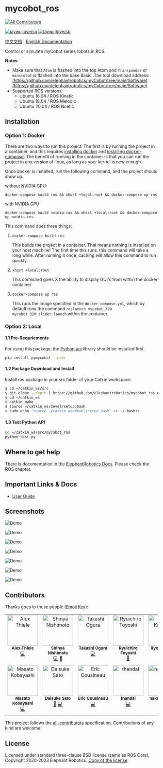 # mycobot_ros
<!-- ALL-CONTRIBUTORS-BADGE:START - Do not remove or modify this section -->
[![All Contributors](https://img.shields.io/badge/all_contributors-13-orange.svg?style=flat-square)](#contributors-)
<!-- ALL-CONTRIBUTORS-BADGE:END -->

[![jaywcjlove/sb](https://jaywcjlove.github.io/sb/lang/chinese.svg)](https://docs.elephantrobotics.com/docs/gitbook/12-ApplicationBaseROS/)
[![jaywcjlove/sb](https://jaywcjlove.github.io/sb/lang/english.svg)](https://docs.elephantrobotics.com/docs/gitbook-en/12-ApplicationBaseROS/)

[中文文档](https://docs.elephantrobotics.com/docs/gitbook/12-ApplicationBaseROS/) | [English Documentation](https://docs.elephantrobotics.com/docs/gitbook-en/12-ApplicationBaseROS/)

Control or simulate myCobot series robots in ROS.

**Notes**:

* Make sure that `Atom` is flashed into the top Atom and `Transponder` or `minirobot` is flashed into the base Basic .The tool download address: [https://github.com/elephantrobotics/myCobot/tree/main/Software](https://github.com/elephantrobotics/myCobot/tree/main/Software)
* Supported ROS versions:
   * Ubuntu 16.04 / ROS Kinetic
   * Ubuntu 18.04 / ROS Melodic
   * Ubuntu 20.04 / ROS Noetic

<!-- **If your `Atom` is 2.3 or before, or `pymycobot` is 1.\*, Please check branch [before](https://github.com/elephantrobotics/myCobotRos/tree/before)** -->

## Installation
### Option 1: Docker
There are two ways to run this project. The first is by running the project in a container, and this requires
[installing docker](https://docs.docker.com/engine/install/ubuntu/) and
[installing docker-compose](https://docs.docker.com/compose/install/). The benefit of running in the container is that you can run the project in any version of linux, as long as your kernel
is new enough.

Once docker is installed, run the following command, and the project should show up.

without NVIDIA GPU:

```
docker-compose build ros && xhost +local:root && docker-compose up ros
```

with NVIDIA GPU

```
docker-compose build nvidia-ros && xhost +local:root && docker-compose up nvidia-ros
```

This command does three things:
1) `docker-compose build ros`

   This builds the project in a container. That means nothing is installed on your host machine!
   The first time this runs, this command will take a long while. After running it once, caching
   will allow this command to run quickly.

2) `xhost +local:root`

   This command gives X the ability to display GUI's from within the docker container

3) `docker-compose up ros`

   This runs the image specified in the `docker-compose.yml`, which by default runs
   the command `roslaunch mycobot_320 mycobot_320_slider.launch` within the container.


### Option 2: Local
#### 1.1 Pre-Requriements

For using this package, the [Python api](https://github.com/elephantrobotics/pymycobot.git) library should be installed first.

```bash
pip install pymycobot --user
```

#### 1.2 Package Download and Install

Install ros package in your src folder of your Catkin workspace.

```bash
$ cd ~/catkin_ws/src
$ git clone --depth 1 https://github.com/elephantrobotics/mycobot_ros.git
$ cd ~/catkin_ws
$ catkin_make
$ source ~/catkin_ws/devel/setup.bash
$ sudo echo 'source ~/catkin_ws/devel/setup.bash' >> ~/.bashrc
```

#### 1.3 Test Python API

```bash
cd ~/catkin_ws/src/mycobot_ros
python test.py
```

## Where to get help

There is documentation in the [ElephantRobotics Docs](https://docs.elephantrobotics.com/docs/gitbook-en/). Please check the ROS chapter.

## Important Links & Docs

* [User Guide](https://docs.elephantrobotics.com/docs/gitbook-en/12-ApplicationBaseROS/)

## Screenshots

![Demo](./demo_img/Screenshot-1.png)

![Demo](./demo_img/Screenshot-2.png)

![Demo](./demo_img/Screenshot-3.png)

![Demo](./demo_img/Screenshot-4.png)

![Demo](./demo_img/Screenshot-5.png)

![Demo](./demo_img/320_slider.png)

![Demo](./demo_img/320_moveit.png)

## Contributors

Thanks goes to these people ([Emoji Key](https://allcontributors.org/docs/en/emoji-key)):
<!-- ALL-CONTRIBUTORS-LIST:START - Do not remove or modify this section -->
<!-- prettier-ignore-start -->
<!-- markdownlint-disable -->
<table>
  <tbody>
    <tr>
      <td align="center" valign="top" width="14.28%"><a href="https://www.youtube.com/user/Apockill"><img src="https://avatars.githubusercontent.com/u/1740412?v=4?s=100" width="100px;" alt="Alex Thiele"/><br /><sub><b>Alex Thiele</b></sub></a><br /><a href="https://github.com/elephantrobotics/mycobot_ros/commits?author=apockill" title="Code">💻</a></td>
      <td align="center" valign="top" width="14.28%"><a href="https://github.com/nisshan-x"><img src="https://avatars.githubusercontent.com/u/67353276?v=4?s=100" width="100px;" alt="Shinya Nishimoto"/><br /><sub><b>Shinya Nishimoto</b></sub></a><br /><a href="https://github.com/elephantrobotics/mycobot_ros/commits?author=nisshan-x" title="Code">💻</a> <a href="https://github.com/elephantrobotics/mycobot_ros/commits?author=nisshan-x" title="Documentation">📖</a></td>
      <td align="center" valign="top" width="14.28%"><a href="https://www.smilerobotics.com"><img src="https://avatars.githubusercontent.com/u/207142?v=4?s=100" width="100px;" alt="Takashi Ogura"/><br /><sub><b>Takashi Ogura</b></sub></a><br /><a href="https://github.com/elephantrobotics/mycobot_ros/commits?author=OTL" title="Code">💻</a></td>
      <td align="center" valign="top" width="14.28%"><a href="https://github.com/toyoshi"><img src="https://avatars.githubusercontent.com/u/188394?v=4?s=100" width="100px;" alt="Ryuichiro Toyoshi"/><br /><sub><b>Ryuichiro Toyoshi</b></sub></a><br /><a href="https://github.com/elephantrobotics/mycobot_ros/commits?author=toyoshi" title="Documentation">📖</a></td>
      <td align="center" valign="top" width="14.28%"><a href="https://ry0.github.io/"><img src="https://avatars.githubusercontent.com/u/8924325?v=4?s=100" width="100px;" alt="Ryo Kabutan"/><br /><sub><b>Ryo Kabutan</b></sub></a><br /><a href="#design-Ry0" title="Design">🎨</a></td>
      <td align="center" valign="top" width="14.28%"><a href="https://github.com/dieu-detruit"><img src="https://avatars.githubusercontent.com/u/27790373?v=4?s=100" width="100px;" alt="Takafumi Watanabe"/><br /><sub><b>Takafumi Watanabe</b></sub></a><br /><a href="https://github.com/elephantrobotics/mycobot_ros/commits?author=dieu-detruit" title="Code">💻</a> <a href="https://github.com/elephantrobotics/mycobot_ros/commits?author=dieu-detruit" title="Documentation">📖</a></td>
      <td align="center" valign="top" width="14.28%"><a href="https://github.com/graziegrazie"><img src="https://avatars.githubusercontent.com/u/11900858?v=4?s=100" width="100px;" alt="Yoshiaki Watanabe"/><br /><sub><b>Yoshiaki Watanabe</b></sub></a><br /><a href="https://github.com/elephantrobotics/mycobot_ros/commits?author=graziegrazie" title="Code">💻</a></td>
    </tr>
    <tr>
      <td align="center" valign="top" width="14.28%"><a href="https://github.com/mertcookimg"><img src="https://avatars.githubusercontent.com/u/58113372?v=4?s=100" width="100px;" alt="Masato Kobayashi"/><br /><sub><b>Masato Kobayashi</b></sub></a><br /><a href="https://github.com/elephantrobotics/mycobot_ros/commits?author=mertcookimg" title="Code">💻</a></td>
      <td align="center" valign="top" width="14.28%"><a href="https://profile.tiryoh.com"><img src="https://avatars.githubusercontent.com/u/3256629?v=4?s=100" width="100px;" alt="Daisuke Sato"/><br /><sub><b>Daisuke Sato</b></sub></a><br /><a href="https://github.com/elephantrobotics/mycobot_ros/commits?author=Tiryoh" title="Documentation">📖</a> <a href="https://github.com/elephantrobotics/mycobot_ros/commits?author=Tiryoh" title="Code">💻</a></td>
      <td align="center" valign="top" width="14.28%"><a href="https://www.eacousineau.com/"><img src="https://avatars.githubusercontent.com/u/2806276?v=4?s=100" width="100px;" alt="Eric Cousineau"/><br /><sub><b>Eric Cousineau</b></sub></a><br /><a href="https://github.com/elephantrobotics/mycobot_ros/commits?author=eacousineau" title="Code">💻</a></td>
      <td align="center" valign="top" width="14.28%"><a href="https://github.com/thandal"><img src="https://avatars.githubusercontent.com/u/2613832?v=4?s=100" width="100px;" alt="thandal"/><br /><sub><b>thandal</b></sub></a><br /><a href="https://github.com/elephantrobotics/mycobot_ros/commits?author=thandal" title="Code">💻</a></td>
      <td align="center" valign="top" width="14.28%"><a href="https://github.com/nakano16180"><img src="https://avatars.githubusercontent.com/u/36945685?v=4?s=100" width="100px;" alt="nakano16180"/><br /><sub><b>nakano16180</b></sub></a><br /><a href="https://github.com/elephantrobotics/mycobot_ros/commits?author=nakano16180" title="Documentation">📖</a></td>
      <td align="center" valign="top" width="14.28%"><a href="https://twitter.com/comocc"><img src="https://avatars.githubusercontent.com/u/843396?v=4?s=100" width="100px;" alt="Akihiro Komori"/><br /><sub><b>Akihiro Komori</b></sub></a><br /><a href="https://github.com/elephantrobotics/mycobot_ros/commits?author=comoc" title="Code">💻</a></td>
    </tr>
  </tbody>
</table>

<!-- markdownlint-restore -->
<!-- prettier-ignore-end -->

<!-- ALL-CONTRIBUTORS-LIST:END -->

This project follows the [all-contributors](https://allcontributors.org/)
specification. Contributions of any kind are welcome!

## License

Licensed under standard three-clause BSD license (same as ROS Core), 
Copyright 2020-2023 Elephant Robotics. [Copy of the license](LICENSE).
